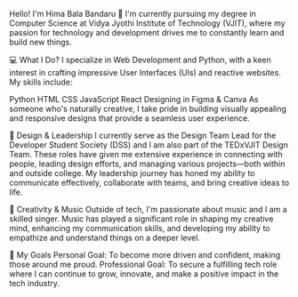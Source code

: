 Hello! I'm Hima Bala Bandaru 👋
I'm currently pursuing my degree in Computer Science at Vidya Jyothi Institute of Technology (VJIT), where my passion for technology and development drives me to constantly learn and build new things.

💻 What I Do?
I specialize in Web Development and Python, with a keen interest in crafting impressive User Interfaces (UIs) and reactive websites. My skills include:

Python
HTML
CSS
JavaScript
React
Designing in Figma & Canva
As someone who's naturally creative, I take pride in building visually appealing and responsive designs that provide a seamless user experience.

🎨 Design & Leadership
I currently serve as the Design Team Lead for the Developer Student Society (DSS) and I am also part of the TEDxVJIT Design Team. These roles have given me extensive experience in connecting with people, leading design efforts, and managing various projects—both within and outside college. My leadership journey has honed my ability to communicate effectively, collaborate with teams, and bring creative ideas to life.

🎵 Creativity & Music
Outside of tech, I'm passionate about music and I am a skilled singer. Music has played a significant role in shaping my creative mind, enhancing my communication skills, and developing my ability to empathize and understand things on a deeper level.

🌟 My Goals
Personal Goal: To become more driven and confident, making those around me proud.
Professional Goal: To secure a fulfilling tech role where I can continue to grow, innovate, and make a positive impact in the tech industry.
